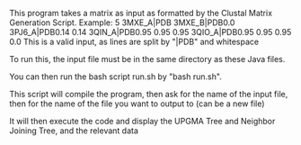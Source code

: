 This program takes a matrix as input as formatted by the Clustal Matrix Generation Script.
Example: 
   5
3MXE_A|PDB
3MXE_B|PDB0.0
3PJ6_A|PDB0.14  0.14
3QIN_A|PDB0.95  0.95  0.95
3QIO_A|PDB0.95  0.95  0.95  0.0
This is a valid input, as lines are split by "|PDB" and whitespace

To run this, the input file must be in the same directory as these Java files.

You can then run the bash script run.sh by "bash run.sh".

This script will compile the program, then ask for the name of the input file, then for the name of the file you want to output to (can be a new file)

It will then execute the code and display the UPGMA Tree and Neighbor Joining Tree, and the relevant data